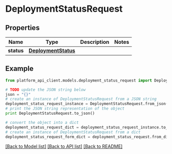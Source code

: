 # DeploymentStatusRequest


## Properties

Name | Type | Description | Notes
------------ | ------------- | ------------- | -------------
**status** | [**DeploymentStatus**](DeploymentStatus.md) |  | 

## Example

```python
from platform_api_client.models.deployment_status_request import DeploymentStatusRequest

# TODO update the JSON string below
json = "{}"
# create an instance of DeploymentStatusRequest from a JSON string
deployment_status_request_instance = DeploymentStatusRequest.from_json(json)
# print the JSON string representation of the object
print DeploymentStatusRequest.to_json()

# convert the object into a dict
deployment_status_request_dict = deployment_status_request_instance.to_dict()
# create an instance of DeploymentStatusRequest from a dict
deployment_status_request_form_dict = deployment_status_request.from_dict(deployment_status_request_dict)
```
[[Back to Model list]](../README.md#documentation-for-models) [[Back to API list]](../README.md#documentation-for-api-endpoints) [[Back to README]](../README.md)


